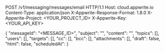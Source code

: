 POST /v1/messaging/messages/email HTTP/1.1
Host: cloud.appwrite.io
Content-Type: application/json
X-Appwrite-Response-Format: 1.8.0
X-Appwrite-Project: <YOUR_PROJECT_ID>
X-Appwrite-Key: <YOUR_API_KEY>

{
  "messageId": "<MESSAGE_ID>",
  "subject": "<SUBJECT>",
  "content": "<CONTENT>",
  "topics": [],
  "users": [],
  "targets": [],
  "cc": [],
  "bcc": [],
  "attachments": [],
  "draft": false,
  "html": false,
  "scheduledAt": 
}
